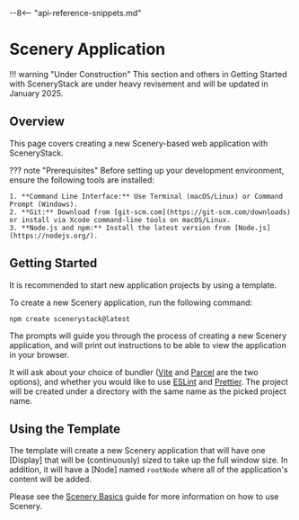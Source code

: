 --8<-- "api-reference-snippets.md"

<link rel="stylesheet" href="/css/examples.css">

# Scenery Application

!!! warning "Under Construction"
    This section and others in Getting Started with SceneryStack are under heavy revisement
    and will be updated in January 2025.

## Overview

This page covers creating a new Scenery-based web application with SceneryStack.

??? note "Prerequisites"
    Before setting up your development environment, ensure the following tools are installed:

    1. **Command Line Interface:** Use Terminal (macOS/Linux) or Command Prompt (Windows).
    2. **Git:** Download from [git-scm.com](https://git-scm.com/downloads) or install via Xcode command-line tools on macOS/Linux.
    3. **Node.js and npm:** Install the latest version from [Node.js](https://nodejs.org/).

## Getting Started

It is recommended to start new application projects by using a template.

To create a new Scenery application, run the following command:

```shell
npm create scenerystack@latest
```

The prompts will guide you through the process of creating a new Scenery application, and will print out instructions
to be able to view the application in your browser.

It will ask about your choice of bundler ([Vite](https://vite.dev/) and [Parcel](https://parceljs.org/) are the two
options), and whether you would like to use [ESLint](https://eslint.org/) and [Prettier](https://prettier.io/). The
project will be created under a directory with the same name as the picked project name.

## Using the Template

The template will create a new Scenery application that will have one [Display] that will be (continuously) sized to
take up the full window size. In addition, it will have a [Node] named `rootNode` where all of the application's
content will be added.

Please see the [Scenery Basics](./scenery-basics.md) guide for more information on how to use Scenery.